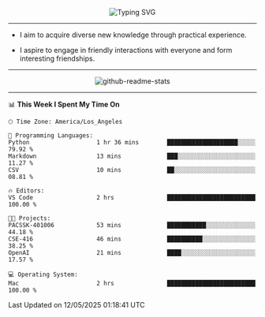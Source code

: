 <p align="center">
  <img src="https://readme-typing-svg.demolab.com?font=Fira+Code&weight=500&size=32&duration=2500&pause=1600&center=true&vCenter=true&random=false&width=1024&height=64&lines=Hi+there+%F0%9F%91%8B;I'm+delighted+you+could+make+it+here+%F0%9F%8E%89;I'm+Harry%2C+a+college+student+still+finding+my+way" alt="Typing SVG" />
</p>


---


- I aim to acquire diverse new knowledge through practical experience.

- I aspire to engage in friendly interactions with everyone and form interesting friendships.


---


<p align="center">
  <img src="https://github-readme-stats.vercel.app/api?username=Harry-Jing&show_icons=true" alt="github-readme-stats"/>
</p>


---

<!--START_SECTION:waka-->
📊 **This Week I Spent My Time On** 

```text
🕑︎ Time Zone: America/Los_Angeles

💬 Programming Languages: 
Python                   1 hr 36 mins        ████████████████████░░░░░   79.92 % 
Markdown                 13 mins             ███░░░░░░░░░░░░░░░░░░░░░░   11.27 % 
CSV                      10 mins             ██░░░░░░░░░░░░░░░░░░░░░░░   08.81 % 

🔥 Editors: 
VS Code                  2 hrs               █████████████████████████   100.00 % 

🐱‍💻 Projects: 
PACSSK-401006            53 mins             ███████████░░░░░░░░░░░░░░   44.18 % 
CSE-416                  46 mins             ██████████░░░░░░░░░░░░░░░   38.25 % 
OpenAI                   21 mins             ████░░░░░░░░░░░░░░░░░░░░░   17.57 % 

💻 Operating System: 
Mac                      2 hrs               █████████████████████████   100.00 % 
```


 Last Updated on 12/05/2025 01:18:41 UTC
<!--END_SECTION:waka-->
